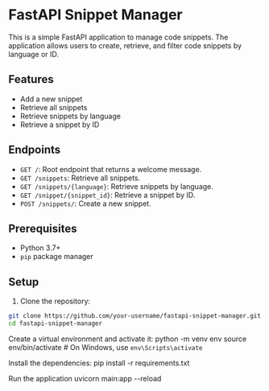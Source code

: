 # FastAPI Snippet Manager

This is a simple FastAPI application to manage code snippets. The application allows users to create, retrieve, and filter code snippets by language or ID.

## Features

- Add a new snippet
- Retrieve all snippets
- Retrieve snippets by language
- Retrieve a snippet by ID

## Endpoints

- `GET /`: Root endpoint that returns a welcome message.
- `GET /snippets`: Retrieve all snippets.
- `GET /snippets/{language}`: Retrieve snippets by language.
- `GET /snippet/{snippet_id}`: Retrieve a snippet by ID.
- `POST /snippets/`: Create a new snippet.

## Prerequisites

- Python 3.7+
- `pip` package manager

## Setup

1. Clone the repository:

```sh
git clone https://github.com/your-username/fastapi-snippet-manager.git
cd fastapi-snippet-manager
```

Create a virtual environment and activate it:
python -m venv env
source env/bin/activate # On Windows, use `env\Scripts\activate`

Install the dependencies:
pip install -r requirements.txt

Run the application
uvicorn main:app --reload
